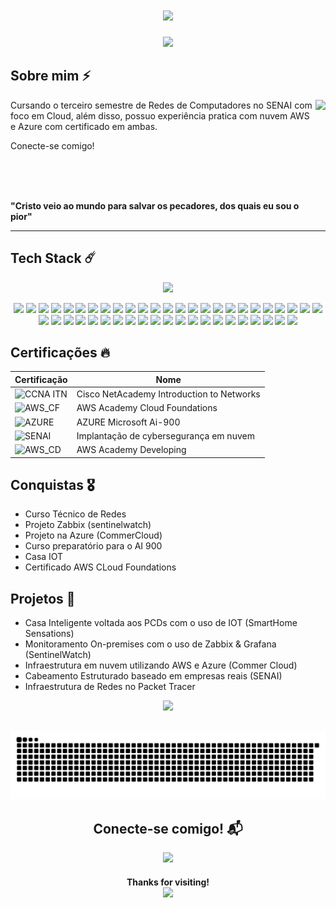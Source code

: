<h1 align="center">
  <img src="https://capsule-render.vercel.app/api?type=waving&height=300&color=032e8c&text=Lucca%20Acunzo&fontColor=ffff">
</h1>


<p align="center">
  <img src="https://readme-typing-svg.herokuapp.com?font=Oswald&size=25&duration=2000&pause=3000&color=032E8C&width=435&lines=Cloud+Engineer+%7C+Manager+Network">
</p>

## Sobre mim ⚡

<img align="right" height="190" src="https://i.pinimg.com/originals/99/56/9c/99569cfdb06e4027403c308cd4b5f103.gif">

Cursando o terceiro semestre de Redes de Computadores no SENAI com foco em Cloud, além disso,
possuo experiência pratica com nuvem AWS e Azure com certificado em ambas.

Conecte-se comigo!

<br><br><br>

**"Cristo veio ao mundo para salvar os pecadores, dos quais eu sou o pior"**

---

## Tech Stack ☄️

<p align="center">
  <img src="https://skillicons.dev/icons?i=arduino,aws,azure,c,debian,discord,gcp,github,gmail,grafana,instagram,linkedin,linux,nginx,notion,ps,twitter,windows,">
</p>
<p align="center">
<img src="https://img.shields.io/badge/ChatGPT-74aa9c?logo=openai&logoColor=white">
<img src="https://img.shields.io/badge/Amazon%20Alexa-00CAFF?logo=amazonalexa&logoColor=fff">
<img src="https://img.shields.io/badge/Google%20Assistant-4285F4?logo=googleassistant&logoColor=fff">
<img src="https://img.shields.io/badge/Google%20Gemini-886FBF?logo=googlegemini&logoColor=fff">
<img src="https://img.shields.io/badge/Firefox-FF7139?logo=Firefox&logoColor=white">
<img src="https://img.shields.io/badge/Google%20Chrome-4285F4?logo=GoogleChrome&logoColor=white">
<img src="https://img.shields.io/badge/Opera%20GX-EE2950?logo=operagx&logoColor=fff">
<img src="https://img.shields.io/badge/Google%20Drive-4285F4?logo=googledrive&logoColor=fff">
<img src="https://img.shields.io/badge/Mega-%23D90007.svg?logo=mega&logoColor=white">
<img src="https://img.shields.io/badge/AWS-%23FF9900.svg?logo=amazon-web-services&logoColor=white">
<img src="https://img.shields.io/badge/Google%20Cloud-%234285F4.svg?logo=google-cloud&logoColor=white">
<img src="https://custom-icon-badges.demolab.com/badge/Microsoft%20Azure-0089D6?logo=msazure&logoColor=white">
<img src="https://img.shields.io/badge/Notepad++-90E59A.svg?&logo=notepad%2b%2b&logoColor=black">
<img src="https://img.shields.io/badge/Trello-0052CC?logo=trello&logoColor=fff">
<img src="https://img.shields.io/badge/Zoom-2D8CFF?logo=zoom&logoColor=white">
<img src="https://img.shields.io/badge/MariaDB-003545?logo=mariadb&logoColor=white">
<img src="https://img.shields.io/badge/DynamoDB-4053D6?logo=amazondynamodb&logoColor=fff">
<img src="https://img.shields.io/badge/MySQL-4479A1?logo=mysql&logoColor=fff">
<img src="https://img.shields.io/badge/Google%20Colab-F9AB00?logo=googlecolab&logoColor=fff">
<img src="https://img.shields.io/badge/Canva-%2300C4CC.svg?&logo=Canva&logoColor=white">
<img src="https://img.shields.io/badge/Notion-000?logo=notion&logoColor=fff">
<img src="https://img.shields.io/badge/Steam-%23000000.svg?logo=steam&logoColor=white">
<img src="https://custom-icon-badges.demolab.com/badge/LinkedIn-0A66C2?logo=linkedin-white&logoColor=fff">
<img src="https://img.shields.io/badge/Debian-A81D33?logo=debian&logoColor=fff">
<img src="https://img.shields.io/badge/Linux-FCC624?logo=linux&logoColor=black">
<img src="https://custom-icon-badges.demolab.com/badge/Windows-0078D6?logo=windows11&logoColor=white">
<img src="https://img.shields.io/badge/C-00599C?logo=c&logoColor=white">
<img src="https://img.shields.io/badge/Discord-%235865F2.svg?&logo=discord&logoColor=white">
<img src="https://img.shields.io/badge/GitHub-%23121011.svg?logo=github&logoColor=white">
<img src="https://img.shields.io/badge/Gmail-D14836?logo=gmail&logoColor=white">
<img src="https://img.shields.io/badge/Instagram-%23E4405F.svg?logo=Instagram&logoColor=white">
<img src="https://custom-icon-badges.demolab.com/badge/LinkedIn-0A66C2?logo=linkedin-white&logoColor=fff">
<img src="https://img.shields.io/badge/Messenger-00B2FF?logo=messenger&logoColor=white">
<img src="https://img.shields.io/badge/Pinterest-%23E60023.svg?logo=Pinterest&logoColor=white">
<img src="https://img.shields.io/badge/Spotify-1ED760?logo=spotify&logoColor=white">
<img src="https://img.shields.io/badge/TikTok-black?logo=tiktok&logoColor=white">
<img src="https://img.shields.io/badge/Twitch-%239146FF.svg?logo=Twitch&logoColor=white">
<img src="https://img.shields.io/badge/WhatsApp-25D366?logo=whatsapp&logoColor=white">
<img src="https://img.shields.io/badge/X-%23000000.svg?logo=X&logoColor=white">
<img src="https://img.shields.io/badge/YouTube-%23FF0000.svg?logo=YouTube&logoColor=white">
<img src="https://img.shields.io/badge/Shazam-0088FF?logo=Shazam&logoColor=white">
<img src="https://img.shields.io/badge/Soundcloud-FF3300?logo=Soundcloud&logoColor=white">
<img src="https://img.shields.io/badge/Amazon%20Prime-0F79AF?logo=amazonprime&logoColor=white">
<img src="https://img.shields.io/badge/Crunchyroll-F47521?logo=crunchyroll&logoColor=white">
<img src="https://img.shields.io/badge/Max-000ce0?logo=hbo&logoColor=fff">
<img src="https://img.shields.io/badge/Netflix-E50914?logo=netflix&logoColor=white">

</p>


## Certificações 🔥

| Certificação | Nome |
| --- | --- |
|  ![CCNA ITN](https://img.shields.io/badge/CISCO_introduction_To_Networks-t?style=flat&logo=cisco&color=black) | Cisco NetAcademy Introduction to Networks |
|  ![AWS_CF](https://img.shields.io/badge/_-AWS_Academy_Cloud_Foundations-t?style=flat&logo=amazonwebservices&logoColor=orange&labelColor=black&color=black) | AWS Academy Cloud Foundations |
|  ![AZURE](https://img.shields.io/badge/AZURE_Microsoft_Ai-900-t?style=flat&logo=icloud&logoColor=blue&labelColor=black&color=black) | AZURE Microsoft Ai-900 |
|  ![SENAI](https://img.shields.io/badge/SENAI_-Implementation_cybersecurity_services_in_Google_Cloud-t?style=flat&logoColor=blue&labelColor=red&color=black)| Implantação de cybersegurança em nuvem |
|  ![AWS_CD](https://img.shields.io/badge/AWS%20Academy%20Cloud%20Developing-t?style=flat&logo=amazonwebservices&logoColor=orange&labelColor=black&color=black) | AWS Academy Developing|


## Conquistas 🎖️

- Curso Técnico de Redes
- Projeto Zabbix (sentinelwatch)
- Projeto na Azure (CommerCloud)
- Curso preparatório para o AI 900
- Casa IOT
- Certificado AWS CLoud Foundations

## Projetos 🎯

- Casa Inteligente voltada aos PCDs com o uso de IOT (SmartHome Sensations)
- Monitoramento On-premises com o uso de Zabbix & Grafana (SentinelWatch)
- Infraestrutura em nuvem utilizando AWS e Azure (Commer Cloud)
- Cabeamento Estruturado baseado em empresas reais (SENAI)
- Infraestrutura de Redes no Packet Tracer

<p align="center">
  <img src="https://github-readme-streak-stats.herokuapp.com?user=LuccaAcm&theme=gotham&hide_border=true&mode=weekly">
</p>

##

<div align="center">

<img src="https://raw.githubusercontent.com/LuccaAcm/LuccaAcm/output/snake.svg" alt="Snake animation" />

## Conecte-se comigo! 📬

<p align="center">
  <a href="https://www.linkedin.com/in/luccaacz/"><img src="https://custom-icon-badges.demolab.com/badge/LinkedIn-0A66C2?logo=linkedin-white&logoColor=fff"></a>
</p>

<h4 align="center">
  Thanks for visiting!
  <div>
    <img src="https://komarev.com/ghpvc/?username=LuccaAcm&color=green">
    <div>
    </h4>
    </div>
  </div>

  </p>
